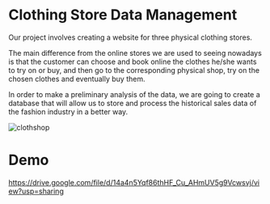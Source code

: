 # Clothing Store Data Management 
Our project involves creating a website for three physical clothing stores.

The main difference from the online stores we are used to seeing nowadays is that the
customer can choose and book online the clothes he/she wants to try on or buy, and then
go to the corresponding physical shop, try on the chosen clothes and eventually buy them.

In order to make a preliminary analysis of the data, we are going to create a database that
will allow us to store and process the historical sales data of the fashion industry in a
better way.

<img alt="clothshop" src="https://github.com/user-attachments/assets/d6239eda-0239-46a2-ba55-285b673fb281" />

# Demo
https://drive.google.com/file/d/14a4n5Yqf86thHF_Cu_AHmUV5g9Vcwsvj/view?usp=sharing
